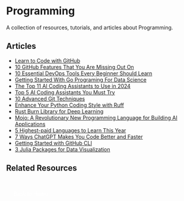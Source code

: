 # Programming

A collection of resources, tutorials, and articles about Programming.

## Articles

- [Learn to Code with GitHub](https://www.kdnuggets.com/learn-to-code-github) 
- [10 GitHub Features That You Are Missing Out On](https://www.kdnuggets.com/10-github-features-that-you-are-missing-out-on)
- [10 Essential DevOps Tools Every Beginner Should Learn](https://www.kdnuggets.com/10-essential-devops-tools-every-beginner-should-learn) 
- [Getting Started With Go Programing For Data Science ](https://www.kdnuggets.com/getting-started-with-go-programing-for-data-science)
- [The Top 11 AI Coding Assistants to Use in 2024](https://www.datacamp.com/blog/best-ai-coding-assistants) 
- [Top 5 AI Coding Assistants You Must Try](https://www.kdnuggets.com/top-5-ai-coding-assistants-you-must-try)
- [10 Advanced Git Techniques](https://www.kdnuggets.com/10-advanced-git-techniques) 
- [Enhance Your Python Coding Style with Ruff](https://www.kdnuggets.com/enhance-your-python-coding-style-with-ruff)
- [Rust Burn Library for Deep Learning](https://www.kdnuggets.com/rust-burn-library-for-deep-learning) 
- [Mojo: A Revolutionary New Programming Language for Building AI Applications](https://www.datacamp.com/tutorial/mojo-language-the-new-programming-language-for-ai)
- [5 Highest-paid Languages to Learn This Year](https://www.kdnuggets.com/2023/07/5-highestpaid-languages-learn-year.html) 
- [7 Ways ChatGPT Makes You Code Better and Faster](https://www.kdnuggets.com/2023/06/7-ways-chatgpt-makes-code-better-faster.html)
- [Getting Started with GitHub CLI](https://www.kdnuggets.com/2023/03/getting-started-github-cli.html) 
- [3 Julia Packages for Data Visualization](https://www.kdnuggets.com/2023/02/3-julia-packages-data-visualization.html)

## Related Resources

<a href="/Writing-Portfolio" class="button" style="display: inline-block; padding: 10px 20px; background: var(--primary-color); color: white; text-decoration: none; border-radius: 5px; margin-top: 20px;"><i class="fas fa-home"></i> Back to Home</a>

